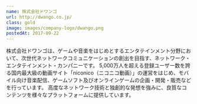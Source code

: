 ```yaml
---
name: 株式会社ドワンゴ
url: http://dwango.co.jp/
class: gold
image: images/company-logo/dwango.png
postedAt: 2017-09-22
---
```


株式会社ドワンゴは、ゲームや音楽をはじめとするエンタテインメント分野において、次世代ネットワークコミュニケーションの創出を目指す、ネットワーク・エンタテインメント・カンパニーです。 5,000万人を超える登録ユーザー数を誇る国内最大級の動画サイト「niconico（ニコニコ動画）」の運営をはじめ、モバイル向け音楽配信、ゲームソフト及びオンラインゲームの企画・開発・販売などを行っています。 高度なネットワーク技術と独創的な発想を強みに、良質なコンテンツを様々なプラットフォームに提供しています。
